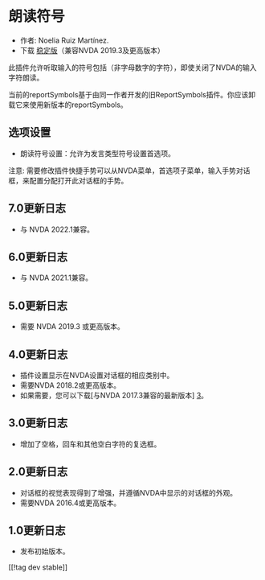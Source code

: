 # 朗读符号 #

*	作者: Noelia Ruiz Martínez.
*	下载 [稳定版][1]（兼容NVDA 2019.3及更高版本）

此插件允许听取输入的符号包括（非字母数字的字符），即使关闭了NVDA的输入字符朗读。

当前的reportSymbols基于由同一作者开发的旧ReportSymbols插件。你应该卸载它来使用新版本的reportSymbols。

## 选项设置 ##
*	朗读符号设置：允许为发言类型符号设置首选项。

注意: 需要修改插件快捷手势可以从NVDA菜单，首选项子菜单，输入手势对话框，来配置分配打开此对话框的手势。

## 7.0更新日志
* 与 NVDA 2022.1兼容。

## 6.0更新日志
* 与 NVDA 2021.1兼容。

## 5.0更新日志 ##
*	需要 NVDA 2019.3 或更高版本。

## 4.0更新日志 ##
* 插件设置显示在NVDA设置对话框的相应类别中。
* 需要NVDA 2018.2或更高版本。
* 如果需要，您可以下载[与NVDA 2017.3兼容的最新版本] [3]。

## 3.0更新日志 ##
* 增加了空格，回车和其他空白字符的复选框。

## 2.0更新日志 ##
*	对话框的视觉表现得到了增强，并遵循NVDA中显示的对话框的外观。
*	需要NVDA 2016.4或更高版本。

## 1.0更新日志 ##
*	发布初始版本。

[[!tag dev stable]]

[1]: https://addons.nvda-project.org/files/get.php?file=reportSymbols

[3]: https://addons.nvda-project.org/files/get.php?file=rsy-o
